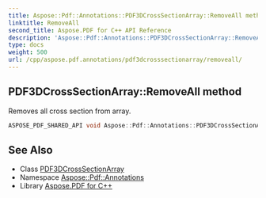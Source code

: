 ```yaml
---
title: Aspose::Pdf::Annotations::PDF3DCrossSectionArray::RemoveAll method
linktitle: RemoveAll
second_title: Aspose.PDF for C++ API Reference
description: 'Aspose::Pdf::Annotations::PDF3DCrossSectionArray::RemoveAll method. Removes all cross section from array in C++.'
type: docs
weight: 500
url: /cpp/aspose.pdf.annotations/pdf3dcrosssectionarray/removeall/
---
```

## PDF3DCrossSectionArray::RemoveAll method


Removes all cross section from array.

```cpp
ASPOSE_PDF_SHARED_API void Aspose::Pdf::Annotations::PDF3DCrossSectionArray::RemoveAll()
```

## See Also

* Class [PDF3DCrossSectionArray](../)
* Namespace [Aspose::Pdf::Annotations](../../)
* Library [Aspose.PDF for C++](../../../)
